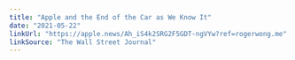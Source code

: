 ```yaml
---
title: "Apple and the End of the Car as We Know It"
date: "2021-05-22"
linkUrl: "https://apple.news/Ah_iS4k2SRG2F5GDT-ngVYw?ref=rogerwong.me"
linkSource: "The Wall Street Journal"
---
```



